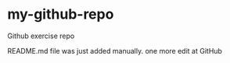 # my-github-repo
Github exercise repo

README.md file was just added manually. one more edit at GitHub
